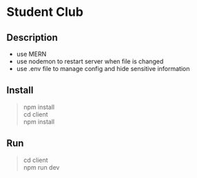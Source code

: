 # Student Club

## Description

- use MERN
- use nodemon to restart server when file is changed
- use .env file to manage config and hide sensitive information

## Install

> npm install<br>
> cd client<br>
> npm install

## Run

> cd client<br>
> npm run dev<br>
